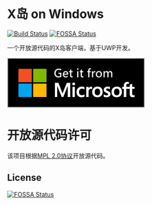 # X岛 on Windows

[![Build Status](https://boris1993.visualstudio.com/Pipelines%20Only/_apis/build/status/boris1993.XoW?branchName=master)](https://boris1993.visualstudio.com/Pipelines%20Only/_build/latest?definitionId=2&branchName=master)
[![FOSSA Status](https://app.fossa.com/api/projects/git%2Bgithub.com%2Fboris1993%2FXoW.svg?type=shield)](https://app.fossa.com/projects/git%2Bgithub.com%2Fboris1993%2FXoW?ref=badge_shield)

一个开放源代码的X岛客户端，基于UWP开发。

[![](Get_it_from_Microsoft_Badge.png)](https://www.microsoft.com/store/apps/9N8NZJ88HF6C)

# 开放源代码许可

该项目根据[MPL 2.0协议](LICENSE.txt)开放源代码。


## License
[![FOSSA Status](https://app.fossa.com/api/projects/git%2Bgithub.com%2Fboris1993%2FXoW.svg?type=large)](https://app.fossa.com/projects/git%2Bgithub.com%2Fboris1993%2FXoW?ref=badge_large)